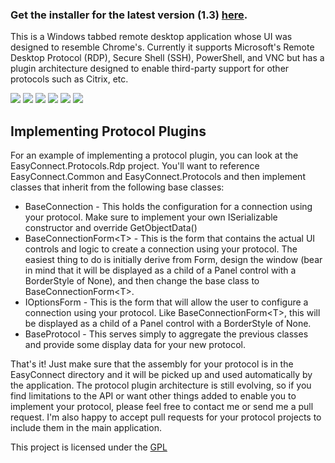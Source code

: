 ### Get the installer for the latest version (1.3) <a href="https://www.dropbox.com/s/woodmh0xozrm0x4/EasyConnect-1.3.msi">here</a>.

This is a Windows tabbed remote desktop application whose UI was designed to resemble Chrome's.  Currently it supports Microsoft's Remote Desktop Protocol (RDP), Secure Shell (SSH), PowerShell, and VNC but has a plugin architecture designed to enable third-party support for other protocols such as Citrix, etc.

<a href="http://lstratman.github.com/EasyConnect/images/screenshots/bookmarks.png" target="_new"><img src="http://lstratman.github.com/EasyConnect/images/screenshots/thumbnails/bookmarks.jpg"/></a>
<a href="http://lstratman.github.com/EasyConnect/images/screenshots/rdp.png" target="_new"><img src="http://lstratman.github.com/EasyConnect/images/screenshots/thumbnails/rdp.jpg"/></a>
<a href="http://lstratman.github.com/EasyConnect/images/screenshots/ssh.png" target="_new"><img src="http://lstratman.github.com/EasyConnect/images/screenshots/thumbnails/ssh.jpg"/></a>
<a href="http://lstratman.github.com/EasyConnect/images/screenshots/powershell.png" target="_new"><img src="http://lstratman.github.com/EasyConnect/images/screenshots/thumbnails/powershell.jpg"/></a>
<a href="http://lstratman.github.com/EasyConnect/images/screenshots/options.png" target="_new"><img src="http://lstratman.github.com/EasyConnect/images/screenshots/thumbnails/options.jpg"/></a>
<a href="http://lstratman.github.com/EasyConnect/images/screenshots/history.png" target="_new"><img src="http://lstratman.github.com/EasyConnect/images/screenshots/thumbnails/history.jpg"/></a>

## Implementing Protocol Plugins

For an example of implementing a protocol plugin, you can look at the EasyConnect.Protocols.Rdp project.  You'll want to reference EasyConnect.Common and EasyConnect.Protocols and then implement classes that inherit from the following base classes:

* BaseConnection - This holds the configuration for a connection using your protocol.  Make sure to implement your own ISerializable constructor and override GetObjectData()
* BaseConnectionForm&lt;T&gt; - This is the form that contains the actual UI controls and logic to create a connection using your protocol.  The easiest thing to do is initially derive from Form, design the window (bear in mind that it will be displayed as a child of a Panel control with a BorderStyle of None), and then change the base class to BaseConnectionForm&lt;T&gt;.
* IOptionsForm - This is the form that will allow the user to configure a connection using your protocol.  Like BaseConnectionForm&lt;T&gt;, this will be displayed as a child of a Panel control with a BorderStyle of None.
* BaseProtocol - This serves simply to aggregate the previous classes and provide some display data for your new protocol.

That's it!  Just make sure that the assembly for your protocol is in the EasyConnect directory and it will be picked up and used automatically by the application.  The protocol plugin architecture is still evolving, so if you find limitations to the API or want other things added to enable you to implement your protocol, please feel free to contact me or send me a pull request.  I'm also happy to accept pull requests for your protocol projects to include them in the main application.

This project is licensed under the [GPL](GPL.txt)
